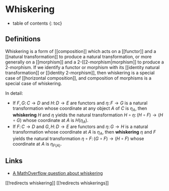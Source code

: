 
# Whiskering
* table of contents
{: toc}

## Definitions

Whiskering is a form of [[composition]] which acts on a [[functor]] and a [[natural transformation]] to produce a natural transformation, or more generally on a [[morphism]] and a $2$-[[2-morphism|morphism]] to produce a $2$-morphism.  If we identify a functor or morphism with its [[identity natural transformation]] or [[identity 2-morphism]], then whiskering is a special case of [[horizontal composition]], and composition of morphisms is a special case of whiskering.

In detail:

* If $F,G\colon C \to D$ and $H\colon D\to E$ are functors and $\eta\colon F \to G$ is a natural transformation whose coordinate at any object $A$ of $C$ is $\eta_A$, then __whiskering__ $H$ and $\eta$ yields the natural transformation $H \circ \eta\colon (H \circ F) \to (H \circ G)$ whose coordinate at $A$ is $H(\eta_A)$.
* If $F\colon C \to D$ and $G,H\colon D \to E$ are functors and $\eta\colon G\to H$ is a natural transformation whose coordinate at $A$ is $\eta_A$, then __whiskering__ $\eta$ and $F$ yields the natural transformation $\eta \circ F\colon (G \circ F) \to (H \circ F)$ whose coordinate at $A$ is $\eta_{F(A)}$.


## Links

* [A MathOverflow question about whiskering](http://mathoverflow.net/questions/40813/what-is-the-name-for-the-composition-of-a-functor-with-a-natural-transformation/40814#40814)


[[!redirects whiskering]]
[[!redirects whiskerings]]
